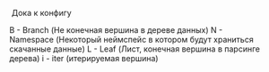  Дока к конфигу

B - Branch (Не конечная вершина в дереве данных)
N - Namespace (Некоторый неймспейс в котором будут храниться скачанные данные)
L - Leaf (Лист, конечная вершина в парсинге дерева)
i - iter (итерируемая вершина)